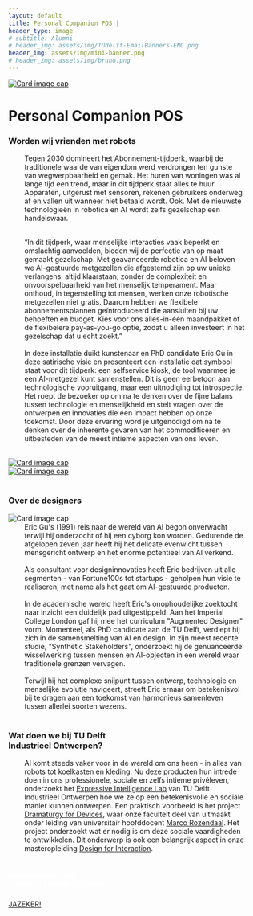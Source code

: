 ```yaml
---
layout: default
title: Personal Companion POS |
header_type: image
# subtitle: Alumni
# header_img: assets/img/TUdelft-EmailBanners-ENG.png
header_img: assets/img/mini-banner.png
# header_img: assets/img/bruno.png
---
```


<!-- <img src="/assets/img/mini-banner.png" alt="Card image cap"> -->
<a href="/assets/img/06PersonalCompanionPOS/PersonalCompanionPOS001.jpg" target="_blank"><img src="/assets/img/06PersonalCompanionPOS/PersonalCompanionPOS001.jpg" alt="Card image cap"
class="main-image"></a>
<br> 


<!-- ## Title 1 -->
<div class="card pos-card shadow">
<div class="card-body">
<h1 class="card-title text-center NeueMachina-project">Personal Companion POS</h1>
<h3 class="text-center NeueMachina-h4">Worden wij vrienden met robots</h3>
  <div class="card-body text-center card-text" style="margin-left: 2rem;margin-right: 2rem;">
Tegen 2030 domineert het Abonnement-tijdperk, waarbij de traditionele waarde van eigendom werd
verdrongen ten gunste van wegwerpbaarheid en gemak. Het huren van woningen was al lange tijd een
trend, maar in dit tijdperk staat alles te huur. Apparaten, uitgerust met sensoren, rekenen gebruikers
onderweg af en vallen uit wanneer niet betaald wordt. Ook. Met de nieuwste technologieën in robotica en
AI wordt zelfs gezelschap een handelswaar.<br>
<br>

“In dit tijdperk, waar menselijke interacties vaak beperkt en omslachtig aanvoelden, bieden wij de
perfectie van op maat gemaakt gezelschap. Met geavanceerde robotica en AI beloven we AI-gestuurde
metgezellen die afgestemd zijn op uw unieke verlangens, altijd klaarstaan, zonder de complexiteit en
onvoorspelbaarheid van het menselijk temperament. Maar onthoud, in tegenstelling tot mensen, werken
onze robotische metgezellen niet gratis. Daarom hebben we flexibele abonnementsplannen
geïntroduceerd die aansluiten bij uw behoeften en budget. Kies voor ons alles-in-één maandpakket of de
flexibelere pay-as-you-go optie, zodat u alleen investeert in het gezelschap dat u echt zoekt.”<br><br>
In deze installatie duikt kunstenaar en PhD candidate Eric Gu in deze satirische visie en presenteert een
installatie dat symbool staat voor dit tijdperk: een selfservice kiosk, de tool waarmee je een AI-metgezel
kunt samenstellen. Dit is geen eerbetoon aan technologische vooruitgang, maar een uitnodiging tot
introspectie. Het roept de bezoeker op om na te denken over de fijne balans tussen technologie en
menselijkheid en stelt vragen over de ontwerpen en innovaties die een impact hebben op onze toekomst.
Door deze ervaring word je uitgenodigd om na te denken over de inherente gevaren van het
commodificeren en uitbesteden van de meest intieme aspecten van ons leven.
  </div>
</div>
</div>
<br>
<div class="container">
  <div class="row">
    <div class="col-sm">
      <a href="/assets/img/06PersonalCompanionPOS/PersonalCompanionPOS002.png" target="_blank"><img src="/assets/img/06PersonalCompanionPOS/PersonalCompanionPOS002.png" alt="Card image cap"></a>
    </div>
    <div class="col-sm">
      <a href="/assets/img/06PersonalCompanionPOS/PersonalCompanionPOS003.jpg" target="_blank"><img src="/assets/img/06PersonalCompanionPOS/PersonalCompanionPOS003.jpg" alt="Card image cap"></a>
    </div>
  </div>
</div>
<br>
<!-- ## Title 2 -->
<div class="card white-card shadow">
<div class="card-body">
<h3 class="card-title text-center NeueMachina-h3">Over de designers</h3>
<img src="/assets/img/06PersonalCompanionPOS/PersonalCompanionPOS-ProfileImage.jpg" alt="Card image cap">
  <div class="card-body text-center card-text" style="margin-left: 2rem;margin-right: 2rem;">
Eric Gu's (1991) reis naar de wereld van AI begon onverwacht terwijl hij onderzocht of hij een cyborg kon
worden. Gedurende de afgelopen zeven jaar heeft hij het delicate evenwicht tussen mensgericht ontwerp
en het enorme potentieel van AI verkend.<br><br>
Als consultant voor designinnovaties heeft Eric bedrijven uit alle segmenten - van Fortune100s tot
startups - geholpen hun visie te realiseren, met name als het gaat om AI-gestuurde producten.<br><br>
In de academische wereld heeft Eric's onophoudelijke zoektocht naar inzicht een duidelijk pad
uitgestippeld. Aan het Imperial College London gaf hij mee het curriculum "Augmented Designer" vorm.
Momenteel, als PhD candidate aan de TU Delft, verdiept hij zich in de samensmelting van AI en design.
In zijn meest recente studie, "Synthetic Stakeholders", onderzoekt hij de genuanceerde wisselwerking
tussen mensen en AI-objecten in een wereld waar traditionele grenzen vervagen.<br><br>
Terwijl hij het complexe snijpunt tussen ontwerp, technologie en menselijke evolutie navigeert, streeft Eric
ernaar om betekenisvol bij te dragen aan een toekomst van harmonieus samenleven tussen allerlei
soorten wezens.
  </div>
</div>
</div>
<br>
<!-- ## Title 3   -->
<div class="card white-card shadow">
<div class="card-body">
<h3 class="card-title text-center NeueMachina-h3">Wat doen we bij TU Delft<br> Industrieel Ontwerpen?</h3>
  <div class="card-body text-center card-text" style="margin-left: 2rem;margin-right: 2rem;">
AI komt steeds vaker voor in de wereld om ons heen - in alles van robots tot koelkasten en
kleding. Nu deze producten hun intrede doen in ons professionele, sociale en zelfs intieme
privéleven, onderzoekt het 
<a href="https://delftdesignlabs.org/expressive-intelligence-lab/" target="_blank"><u>Expressive Intelligence Lab</u></a>
 van TU Delft Industrieel Ontwerpen hoe we
ze op een betekenisvolle en sociale manier kunnen ontwerpen. Een praktisch voorbeeld is het
project 
<a href="https://www.tudelft.nl/en/2023/io/september/funding-of-2-million-to-develop-social-skills-for-robots" target="_blank"><u>Dramaturgy for Devices</u></a>, 
waar onze faculteit deel van uitmaakt onder leiding van
universitair hoofddocent 
<a href="https://www.tudelft.nl/en/ide/about-ide/people/rozendaal-mc/" target="_blank"><u>Marco Rozendaal</u></a>.
 Het project onderzoekt wat er nodig is om deze
sociale vaardigheden te ontwikkelen. Dit onderwerp is ook een belangrijk aspect in onze
masteropleiding 
<a href="https://www.tudelft.nl/onderwijs/opleidingen/masters/msc-design-for-interaction/msc-design-for-interaction" target="_blank"><u>Design for Interaction</u></a>.
  </div>
</div>
</div>
<br>
<div class="card text-center  blue-card shadow">
  <div class="card-body">
    <h5 class="card-title NeueMachina-h4" style="color:white;">MEER WETEN OVER <br>TU DELFT EN HIER STUDEREN?</h5>
    <a href="https://www.tudelft.nl/onderwijs/praktische-zaken/voorzieningen" class="btn btn-primary NeueMachina">JAZEKER!</a>
  </div>
</div>